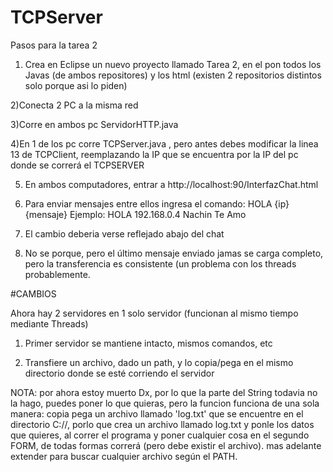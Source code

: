 TCPServer
=========
Pasos para la tarea 2

1) Crea en Eclipse un nuevo proyecto llamado Tarea 2, en el pon todos los Javas (de ambos repositores) y los html (existen 2 repositorios distintos solo porque asi lo piden)

2)Conecta 2 PC a la misma red

3)Corre en ambos pc ServidorHTTP.java

4)En 1 de los pc corre TCPServer.java , pero antes debes modificar la linea 13 de TCPClient, reemplazando la IP que se encuentra por la IP del pc donde se correrá el TCPSERVER

5) En ambos computadores, entrar a http://localhost:90/InterfazChat.html

6) Para enviar mensajes entre ellos ingresa el comando: HOLA {ip} {mensaje}
Ejemplo:
HOLA 192.168.0.4 Nachin Te Amo
7) El cambio deberia verse reflejado abajo del chat

8) No se porque, pero el último mensaje enviado jamas se carga completo, pero la transferencia es consistente (un problema con los threads probablemente.



#CAMBIOS

Ahora hay 2 servidores en 1 solo servidor (funcionan al mismo tiempo mediante Threads)

1) Primer servidor se mantiene intacto, mismos comandos, etc

2) Transfiere un archivo, dado un path, y lo copia/pega en el mismo directorio donde se esté corriendo el servidor

NOTA: por ahora estoy muerto Dx, por lo que la parte del String todavia no la hago, puedes poner lo que quieras, pero la funcion funciona de una sola manera: copia pega un archivo llamado 'log.txt' que se encuentre en el directorio C://, porlo que crea un archivo llamado log.txt y ponle los datos que quieres, al correr el programa y poner cualquier cosa en el segundo FORM, de todas formas correrá (pero debe existir el archivo). mas adelante extender para buscar cualquier archivo según el PATH.
